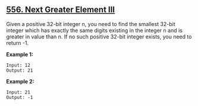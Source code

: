 ## [556. Next Greater Element III](https://leetcode.com/problems/next-greater-element-iii/)

Given a positive 32-bit integer n, you need to find the smallest 32-bit integer which has exactly the same digits existing in the integer n and is greater in value than n. If no such positive 32-bit integer exists, you need to return -1.

**Example 1:**

```
Input: 12
Output: 21
```

**Example 2:**

```
Input: 21
Output: -1
```
